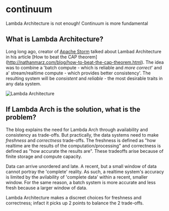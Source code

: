 # continuum
Lambda Architecture is not enough! Continuum is more fundamental

## What is Lambda Architecture?
Long long ago, creator of [Apache Storm](http://storm.apache.org/index.html "Apache Storm") talked about Lambad Architecture in his article [How to beat the CAP theorem] (http://nathanmarz.com/blog/how-to-beat-the-cap-theorem.html). The idea was to combine a 'batch compute - which is reliable and *more correct*' and a' stream/realtime compute - which provides better consistency'. The resulting system will be *consistent* and *reliable* - the most desirable traits in any data system.

![Lambda Architecture](http://nathanmarz.com/storage/batch_realtime_example.png?__SQUARESPACE_CACHEVERSION=1318379033834)

## If Lambda Arch is the solution, what is the problem?
The blog explains the need for Lambda Arch through availability and consistency as trade-offs. But practically, the data systems need to make *freshness* and *correctness* trade-offs. The freshness is defined as "how realtime are the results of the computation/processing" and correctness is defined as "how accurate the results are". These tradeoffs arise because of finite storage and compute capacity. 

Data can arrive unordered and late. A recent, but a small window of data cannot portray the 'complete' reality. As such, a realtime system's accuracy is limited by the avilability of 'complete data' within a recent, smaller window. For the same reason, a batch system is more accurate and less fresh because a larger window of data.

Lambda Architecture makes a discreet choices for freshness and correctness; infact it picks up 2 points to balance the 2 trade-offs. 



